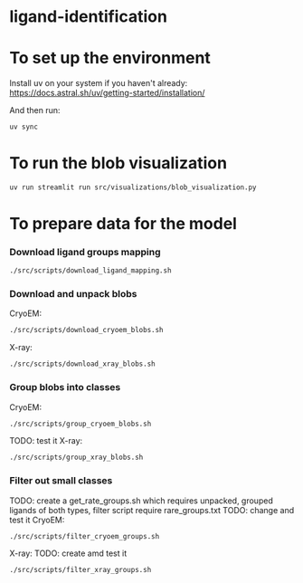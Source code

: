 # ligand-identification

# To set up the environment
Install uv on your system if you haven't already: https://docs.astral.sh/uv/getting-started/installation/

And then run:
```bash
uv sync
```

# To run the blob visualization
```bash
uv run streamlit run src/visualizations/blob_visualization.py
```

# To prepare data for the model
### Download ligand groups mapping
```bash
./src/scripts/download_ligand_mapping.sh
```
### Download and unpack blobs
CryoEM:
```bash
./src/scripts/download_cryoem_blobs.sh
```
X-ray:
```bash
./src/scripts/download_xray_blobs.sh
```
### Group blobs into classes
CryoEM:
```bash
./src/scripts/group_cryoem_blobs.sh
```
TODO: test it
X-ray:
```bash
./src/scripts/group_xray_blobs.sh
```
### Filter out small classes
TODO: create a get_rate_groups.sh which requires unpacked, grouped ligands of both types, filter script require rare_groups.txt
TODO: change and test it
CryoEM:
```bash
./src/scripts/filter_cryoem_groups.sh
```
X-ray:
TODO: create amd test it
```bash
./src/scripts/filter_xray_groups.sh
```